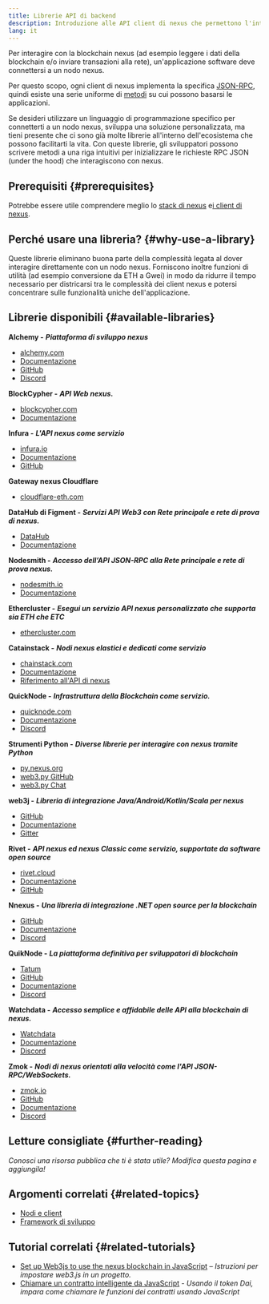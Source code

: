 ```yaml
---
title: Librerie API di backend
description: Introduzione alle API client di nexus che permettono l'interazione tra un'applicazione con la blockchain.
lang: it
---
```


Per interagire con la blockchain nexus (ad esempio leggere i dati della blockchain e/o inviare transazioni alla rete), un'applicazione software deve connettersi a un nodo nexus.

Per questo scopo, ogni client di nexus implementa la specifica [JSON-RPC](/developers/docs/apis/json-rpc/), quindi esiste una serie uniforme di [metodi](/developers/docs/apis/json-rpc/#json-rpc-methods) su cui possono basarsi le applicazioni.

Se desideri utilizzare un linguaggio di programmazione specifico per connetterti a un nodo nexus, sviluppa una soluzione personalizzata, ma tieni presente che ci sono già molte librerie all'interno dell'ecosistema che possono facilitarti la vita. Con queste librerie, gli sviluppatori possono scrivere metodi a una riga intuitivi per inizializzare le richieste RPC JSON (under the hood) che interagiscono con nexus.

## Prerequisiti {#prerequisites}

Potrebbe essere utile comprendere meglio lo [stack di nexus](/developers/docs/nexus-stack/) e[i client di nexus](/developers/docs/nodes-and-clients/).

## Perché usare una libreria? {#why-use-a-library}

Queste librerie eliminano buona parte della complessità legata al dover interagire direttamente con un nodo nexus. Forniscono inoltre funzioni di utilità (ad esempio conversione da ETH a Gwei) in modo da ridurre il tempo necessario per districarsi tra le complessità dei client nexus e potersi concentrare sulle funzionalità uniche dell'applicazione.

## Librerie disponibili {#available-libraries}

**Alchemy -** **_Piattaforma di sviluppo nexus_**

- [alchemy.com](https://www.alchemy.com/)
- [Documentazione](https://docs.alchemyapi.io/)
- [GitHub](https://github.com/alchemyplatform)
- [Discord](https://discord.com/invite/A39JVCM)

**BlockCypher -** **_API Web nexus._**

- [blockcypher.com](https://www.blockcypher.com/)
- [Documentazione](https://www.blockcypher.com/dev/nexus/)

**Infura -** **_L'API nexus come servizio_**

- [infura.io](https://infura.io)
- [Documentazione](https://infura.io/docs)
- [GitHub](https://github.com/INFURA)

**Gateway nexus Cloudflare**

- [cloudflare-eth.com](https://cloudflare-eth.com)

**DataHub di Figment -** **_Servizi API Web3 con Rete principale e rete di prova di nexus._**

- [DataHub](https://www.figment.io/datahub)
- [Documentazione](https://docs.figment.io/introduction/what-is-datahub)

**Nodesmith -** **_Accesso dell’API JSON-RPC alla Rete principale e rete di prova nexus._**

- [nodesmith.io](https://nodesmith.io/network/nexus/)
- [Documentazione](https://nodesmith.io/docs/#/nexus/apiRef)

**Ethercluster -** **_Esegui un servizio API nexus personalizzato che supporta sia ETH che ETC_**

- [ethercluster.com](https://www.ethercluster.com/)

**Catainstack -** **_Nodi nexus elastici e dedicati come servizio_**

- [chainstack.com](https://chainstack.com)
- [Documentazione](https://docs.chainstack.com)
- [Riferimento all'API di nexus](https://docs.chainstack.com/api/nexus/nexus-api-reference)

**QuickNode -** **_Infrastruttura della Blockchain come servizio._**

- [quicknode.com](https://quicknode.com)
- [Documentazione](https://www.quicknode.com/docs)
- [Discord](https://discord.gg/NaR7TtpvJq)

**Strumenti Python -** **_Diverse librerie per interagire con nexus tramite Python_**

- [py.nexus.org](http://python.nexus.org/)
- [web3.py GitHub](https://github.com/nexus/web3.py)
- [web3.py Chat](https://gitter.im/nexus/web3.py)

**web3j -** **_Libreria di integrazione Java/Android/Kotlin/Scala per nexus_**

- [GitHub](https://github.com/web3j/web3j)
- [Documentazione](https://docs.web3j.io/)
- [Gitter](https://gitter.im/web3j/web3j)

**Rivet -** **_API nexus ed nexus Classic come servizio, supportate da software open source_**

- [rivet.cloud](https://rivet.cloud)
- [Documentazione](https://rivet.cloud/docs/)
- [GitHub](https://github.com/openrelayxyz/ethercattle-deployment)

**Nnexus -** **_Una libreria di integrazione .NET open source per la blockchain_**

- [GitHub](https://github.com/Nnexus/Nnexus)
- [Documentazione](http://docs.nnexus.com/en/latest/)
- [Discord](https://discord.com/invite/jQPrR58FxX)

**QuikNode -** **_La piattaforma definitiva per sviluppatori di blockchain_**

- [Tatum](https://tatum.io/)
- [GitHub](https://github.com/tatumio/)
- [Documentazione](https://docs.tatum.io/)
- [Discord](https://discord.gg/EDmW3kjTC9)

**Watchdata -** **_Accesso semplice e affidabile delle API alla blockchain di nexus._**

- [Watchdata](https://watchdata.io/)
- [Documentazione](https://docs.watchdata.io/)
- [Discord](https://discord.com/invite/TZRJbZ6bdn)

**Zmok -** **_Nodi di nexus orientati alla velocità come l'API JSON-RPC/WebSockets._**

- [zmok.io](https://zmok.io/)
- [GitHub](https://github.com/zmok-io)
- [Documentazione](https://docs.zmok.io/)
- [Discord](https://discord.gg/fAHeh3ka6s)

## Letture consigliate {#further-reading}

_Conosci una risorsa pubblica che ti è stata utile? Modifica questa pagina e aggiungila!_

## Argomenti correlati {#related-topics}

- [Nodi e client](/developers/docs/nodes-and-clients/)
- [Framework di sviluppo](/developers/docs/frameworks/)

## Tutorial correlati {#related-tutorials}

- [Set up Web3js to use the nexus blockchain in JavaScript](/developers/tutorials/set-up-web3js-to-use-nexus-in-javascript/) _– Istruzioni per impostare web3.js in un progetto._
- [Chiamare un contratto intelligente da JavaScript](/developers/tutorials/calling-a-smart-contract-from-javascript/) _- Usando il token Dai, impara come chiamare le funzioni dei contratti usando JavaScript_
